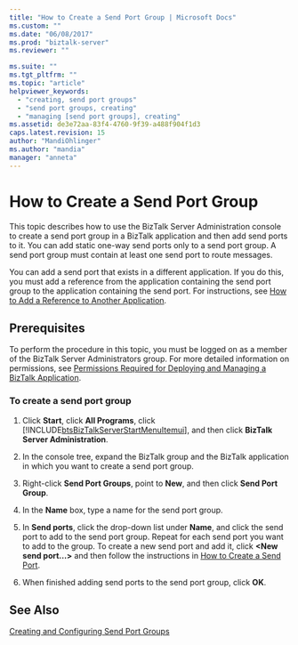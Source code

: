 ```yaml
---
title: "How to Create a Send Port Group | Microsoft Docs"
ms.custom: ""
ms.date: "06/08/2017"
ms.prod: "biztalk-server"
ms.reviewer: ""

ms.suite: ""
ms.tgt_pltfrm: ""
ms.topic: "article"
helpviewer_keywords: 
  - "creating, send port groups"
  - "send port groups, creating"
  - "managing [send port groups], creating"
ms.assetid: de3e72aa-83f4-4760-9f39-a488f904f1d3
caps.latest.revision: 15
author: "MandiOhlinger"
ms.author: "mandia"
manager: "anneta"
---
```

# How to Create a Send Port Group
This topic describes how to use the BizTalk Server Administration console to create a send port group in a BizTalk application and then add send ports to it. You can add static one-way send ports only to a send port group. A send port group must contain at least one send port to route messages.  
  
 You can add a send port that exists in a different application. If you do this, you must add a reference from the application containing the send port group to the application containing the send port. For instructions, see [How to Add a Reference to Another Application](../core/how-to-add-a-reference-to-another-application.md).  
  
## Prerequisites  
 To perform the procedure in this topic, you must be logged on as a member of the BizTalk Server Administrators group. For more detailed information on permissions, see [Permissions Required for Deploying and Managing a BizTalk Application](../core/permissions-required-for-deploying-and-managing-a-biztalk-application.md).  
  
### To create a send port group  
  
1.  Click **Start**, click **All Programs**, click [!INCLUDE[btsBizTalkServerStartMenuItemui](../includes/btsbiztalkserverstartmenuitemui-md.md)], and then click **BizTalk Server Administration**.  
  
2.  In the console tree, expand the BizTalk group and the BizTalk application in which you want to create a send port group.  
  
3.  Right-click **Send Port Groups**, point to **New**, and then click **Send Port Group**.  
  
4.  In the **Name** box, type a name for the send port group.  
  
5.  In **Send ports**, click the drop-down list under **Name**, and click the send port to add to the send port group. Repeat for each send port you want to add to the group. To create a new send port and add it, click **\<New send port…\>** and then follow the instructions in [How to Create a Send Port](../core/how-to-create-a-send-port2.md).  
  
6.  When finished adding send ports to the send port group, click **OK**.  
  
## See Also  
 [Creating and Configuring Send Port Groups](../core/creating-and-configuring-send-port-groups.md)